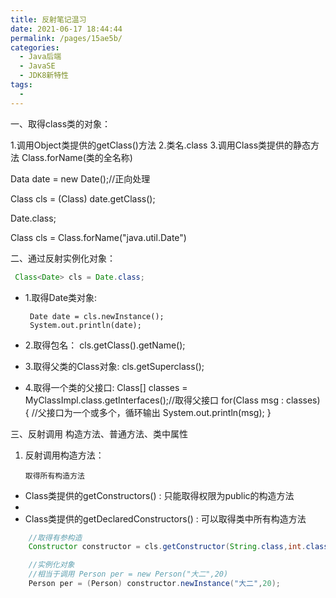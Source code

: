 ```yaml
---
title: 反射笔记温习
date: 2021-06-17 18:44:44
permalink: /pages/15ae5b/
categories:
  - Java后端
  - JavaSE
  - JDK8新特性
tags:
  - 
---
```


一、取得class类的对象：

1.调用Object类提供的getClass()方法
2.类名.class
3.调用Class类提供的静态方法 Class.forName(类的全名称)

Data date = new Date();//正向处理

Class<Date> cls = (Class<Date>) date.getClass();

Date.class;

Class cls = Class.forName("java.util.Date")


二、通过反射实例化对象：

```java
 Class<Date> cls = Date.class;
```

 * 1.取得Date类对象:

        Date date = cls.newInstance();
        System.out.println(date);

 * 2.取得包名：
        cls.getClass().getName();

 * 3.取得父类的Class对象:
        cls.getSuperclass();

 * 4.取得一个类的父接口:
        Class[] classes = MyClassImpl.class.getInterfaces();//取得父接口
        for(Class msg : classes) {  //父接口为一个或多个，循环输出
            System.out.println(msg);
        }

三、反射调用 构造方法、普通方法、类中属性

1. 反射调用构造方法：

       取得所有构造方法
 * Class类提供的getConstructors() : 只能取得权限为public的构造方法
 *
 * Class类提供的getDeclaredConstructors() : 可以取得类中所有构造方法


```java
    //取得有参构造
    Constructor constructor = cls.getConstructor(String.class,int.class);

    //实例化对象
    //相当于调用 Person per = new Person("大二",20)
    Person per = (Person) constructor.newInstance("大二",20);
```
